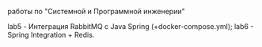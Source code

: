 работы по "Системной и Программной инженерии"

lab5 - Интеграция RabbitMQ с Java Spring (+docker-compose.yml); 
lab6 - Spring Integration + Redis.
